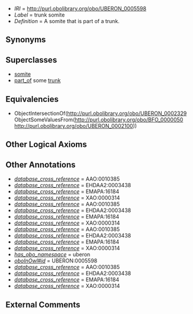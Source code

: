  * *IRI* = http://purl.obolibrary.org/obo/UBERON_0005598
 * *Label* = trunk somite
 * *Definition* = A somite that is part of a trunk.

## Synonyms


## Superclasses

 * [somite](../../UBERON/29/UBERON_0002329.md)
 * [part_of](../../BFO/50/BFO_0000050.md) some [trunk](../../UBERON/00/UBERON_0002100.md)

## Equivalencies

 * ObjectIntersectionOf(<http://purl.obolibrary.org/obo/UBERON_0002329> ObjectSomeValuesFrom(<http://purl.obolibrary.org/obo/BFO_0000050> <http://purl.obolibrary.org/obo/UBERON_0002100>))

## Other Logical Axioms


## Other Annotations

 * *[database_cross_reference](../../ef/oboInOwl#hasDbXref.md)* = AAO:0010385
 * *[database_cross_reference](../../ef/oboInOwl#hasDbXref.md)* = EHDAA2:0003438
 * *[database_cross_reference](../../ef/oboInOwl#hasDbXref.md)* = EMAPA:16184
 * *[database_cross_reference](../../ef/oboInOwl#hasDbXref.md)* = XAO:0000314
 * *[database_cross_reference](../../ef/oboInOwl#hasDbXref.md)* = AAO:0010385
 * *[database_cross_reference](../../ef/oboInOwl#hasDbXref.md)* = EHDAA2:0003438
 * *[database_cross_reference](../../ef/oboInOwl#hasDbXref.md)* = EMAPA:16184
 * *[database_cross_reference](../../ef/oboInOwl#hasDbXref.md)* = XAO:0000314
 * *[database_cross_reference](../../ef/oboInOwl#hasDbXref.md)* = AAO:0010385
 * *[database_cross_reference](../../ef/oboInOwl#hasDbXref.md)* = EHDAA2:0003438
 * *[database_cross_reference](../../ef/oboInOwl#hasDbXref.md)* = EMAPA:16184
 * *[database_cross_reference](../../ef/oboInOwl#hasDbXref.md)* = XAO:0000314
 * *[has_obo_namespace](../../ce/oboInOwl#hasOBONamespace.md)* = uberon
 * *[oboInOwl#id](../../id/oboInOwl#id.md)* = UBERON:0005598
 * *[database_cross_reference](../../ef/oboInOwl#hasDbXref.md)* = AAO:0010385
 * *[database_cross_reference](../../ef/oboInOwl#hasDbXref.md)* = EHDAA2:0003438
 * *[database_cross_reference](../../ef/oboInOwl#hasDbXref.md)* = EMAPA:16184
 * *[database_cross_reference](../../ef/oboInOwl#hasDbXref.md)* = XAO:0000314

## External Comments

